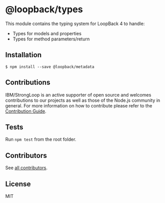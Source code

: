 # @loopback/types

This module contains the typing system for LoopBack 4 to handle:

- Types for models and properties
- Types for method parameters/return

## Installation

```
$ npm install --save @loopback/metadata
```

## Contributions

IBM/StrongLoop is an active supporter of open source and welcomes contributions
to our projects as well as those of the Node.js community in general. For more
information on how to contribute please refer to the
[Contribution Guide](https://loopback.io/doc/en/contrib/index.html).

## Tests

Run `npm test` from the root folder.

## Contributors

See
[all contributors](https://github.com/strongloop/loopback-next/graphs/contributors).

## License

MIT
